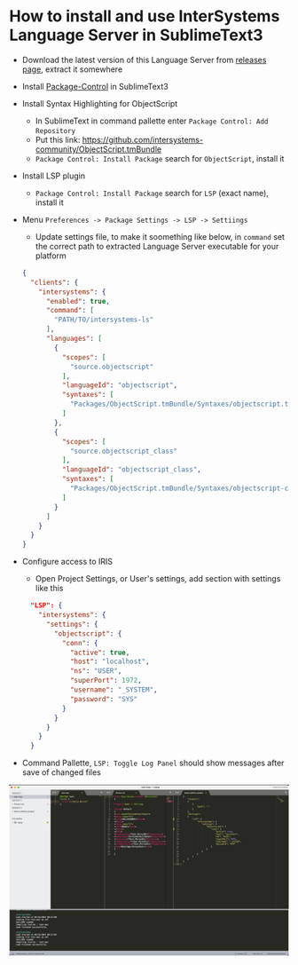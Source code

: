# How to install and use InterSystems Language Server in SublimeText3

* Download the latest version of this Language Server from [releases page](https://github.com/caretdev/intersystems-ls/releases), extract it somewhere
* Install [Package-Control](https://packagecontrol.io/installation) in SublimeText3
* Install Syntax Highlighting for ObjectScript
  * In SublimeText in command pallette enter `Package Control: Add Repository`
  * Put this link: https://github.com/intersystems-community/ObjectScript.tmBundle
  * `Package Control: Install Package` search for `ObjectScript`, install it
* Install LSP plugin
  * `Package Control: Install Package` search for `LSP` (exact name), install it
* Menu `Preferences -> Package Settings -> LSP -> Settiings`
  * Update settings file, to make it soomething like below, in `command` set the correct path to extracted Language Server executable for your platform

  ```JSON
  {
    "clients": {
      "intersystems": {
        "enabled": true,
        "command": [
          "PATH/TO/intersystems-ls"
        ],
        "languages": [
          {
            "scopes": [
              "source.objectscript"
            ],
            "languageId": "objectscript",
            "syntaxes": [
              "Packages/ObjectScript.tmBundle/Syntaxes/objectscript.tmLanguage"
            ]
          },
          {
            "scopes": [
              "source.objectscript_class"
            ],
            "languageId": "objectscript_class",
            "syntaxes": [
              "Packages/ObjectScript.tmBundle/Syntaxes/objectscript-class.tmLanguage"
            ]
          }
        ]
      }
    }
  }
  ```

* Configure access to IRIS
  * Open Project Settings, or User's settings, add section with settings like this

  ```JSON
    "LSP": {
      "intersystems": {
        "settings": {
          "objectscript": {
            "conn": {
              "active": true,
              "host": "localhost",
              "ns": "USER",
              "superPort": 1972,
              "username": "_SYSTEM",
              "password": "SYS"
            }
          }
        }
      }
    }
  ```

* Command Pallette, `LSP: Toggle Log Panel` should show messages after save of changed files

![ScreenShot](SublimeText3.png)